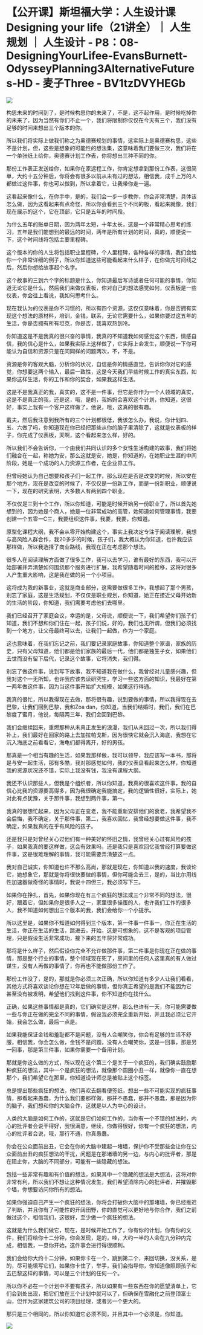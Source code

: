 # 【公开课】斯坦福大学：人生设计课 Designing your life（21讲全）｜ 人生规划 ｜ 人生设计 - P8：08-DesigningYourLifee-EvansBurnett-OdysseyPlanning3AlternativeFutures-HD - 麦子Three - BV1tzDVYHEGb

![](img/bb596a0c54e27fa61efa942df6d728d4_0.png)

构思未来的时间到了，是时候构思你的未来了，不是，这不起作用，是时候吃掉你的未来了，因为当然有你们不止一个，我们将限制你仅仅在今天有三个，我们没有足够的时间来想出三个版本的你。

所以我们将实际上做我们称之为奥德赛规划的事情，这实际上是奥德赛构思，这些不是计划，但，这些是想象的可能性的想法集，这意味着我们要做三次，我们将在一个单张纸上给你，奥德赛计划工作表，你将想出三种不同的你。

那份工作表正发送给你，如果你在家远程工作，你肯定想拿到那份工作表，这很简单，大约十五分钟后，你将会有很多以前从未有过的想法，相信我，成千上万的人都做过这件事，你也可以做到，所以拿着它，让我带你走一遍。

这看起来像什么，在你手中，是的，我们会一步一步教你，你会非常清楚，具体该怎么做，因为这看起来有点奇怪，所以你会看到三个不同的板，看起来就像，我们现在展示的这个，它在顶部，它只是五年的时间段。

为什么五年的账单日期，因为两年太短，十年太长，这是一个非常精心思考的练习，五年是我们能想到的最远的时间，两年是所有计划的时间，真的，顺便说一下，这个时间线将包括主要里程碑。

这个版本的你的人生将包括职业里程碑，个人里程碑，各种各样的事情，我们会给你一个非常详细的例子，所以你知道这些可能看起来什么样子，在你做完时间线之后，然后你想给故事起个名字。

这个故事的三到六个字的标题是什么，你知道最后写诗或者任何可能的事情，你知道无论它是什么，然后我们来做仪表板，你对自己的想法感觉如何，仪表板是一些仪表，你会往上看说，我如何思考什么。

现在我认为的仪表是你不习惯的，所以有四个资源，这仅仅意味着，你是否拥有实现这个想法的原材料，培训，金钱，联系，无论它需要什么，如果你要过这五年的生活，你是否拥有所有坦克，你是否，我喜欢热到冷。

你知道这是不是我真的很兴奋的事情，我真的不知道我如何感觉这个东西，情感自信，我的信心是什么，如果我实际上这样做了，它实际上会发生，顺便说一下你可能认为自信和资源只是在问同样的问题两次，不，不是。

资源是你的客观大脑，分析你的状况，自信是你的情感直觉，告诉你你对它的感觉，你想要这两个输入，最后一致性，这是今天我们早些时候工作的真实东西，如果你这样生活，你的工作和你的契合，如果我这样生活。

这是不是我真正的我，真实的，这不是一件事，但它是你作为一个人领域的真实，这是不是真正的我，还是这，哦，是的，我妈妈会喜欢这个计划，你知道，这很好，事实上我有一个客户这样做了，他说，哦，这真的很有趣。

戴夫，然后我注意到我所有的三个计划都很低，我该怎么办，我说，你计划四、五、六做了吗，你知道现在你已经把那些从你的脑子里清除了，这就是仪表板的样子，你完成了仪表板，天啊，这个看起来怎么样，好的。

所以我们不会告诉你，一个由我们共同认识的多个女性生活构建的故事，我们将她们融合在一起，称她为安，那么这就是安，她是，你知道的，在她职业生涯的中间阶段，她是一个成功的人力资源工作者，在企业界工作。

但曾经她认为自己想要和孩子们一起工作，那么现在是否是改变的时候，所以安在那个地方，现在是改变的时候了，不仅仅是一份新工作，而是一份新职业，顺便说一下，现在的研究表明，大多数人有两到四个职业。

不仅仅是三到十个工作，所以你知道，可能是时候开始另一份职业了，所以首先她想到的，因为她是个商人，她是一位非常成功的高管，她知道如何管理事情，我要创建一个五零一C三，我要组织这件事，我要，我要，你知道。

原型化课程大纲，我不会从零开始构建这个，事实上我决定专注于阅读理解，我想与高风险人群合作，我20多岁的时候，孩子们，我大概认为你知道，也许我应该那样做，所以我选择了商业路线，我现在正在考虑那个想法。

很多人在阅读理解方面做了很多工作，我可以去学习，谁有最好的东西，我可以开始部署并弄清楚如何围绕那个服务进行扩展，我希望随着时间的推移，这将对很多人产生重大影响，这是我在做的另一个小项目。

这将成为我的新事业，这就是商业部分，这需要做很多工作，我想起了那个男孩，别忘了家庭，这是生活规划，不仅仅是职业规划，你知道，她正在接近父母开始新的生活的阶段，你知道，我们需要考虑他们去哪里。

我们已经召开了家庭会议，幸运的是，父母说，顺便说一下，我们希望你们孩子们知道，我们不想和你们住在一起，孩子们说，好的，我们也无所谓，但我们必须找到一个地方，让父母最终可以去，让我们一起做，作为一个家庭。

这也意味着，在我们忘记之前，我们要记录家庭故事，你知道整个家谱，家族的历史，只有父母知道，他们都是他们家族的最后一代，他们都是独生子女，如果他们去世而没有留下后代，记录这个故事，它将消失，我们得。

别忘了做这件事，说到写下故事，我不知道我在做什么，我曾经对儿童感兴趣，但我对这个一无所知，也许我应该去读研究生，学习一些这方面的知识，我最好在第一两年做这件事，因为当这件事开始扩大规模，如果这行得通。

我真的很忙，所以我得现在去做，那将很有趣，说到要做的事情，所以我得现在去巴黎，让我们回到巴黎，我和Zoa dan，你知道，当我们结婚时，我们，我们在巴黎度了蜜月，他说，每隔两三年，我们会回到巴黎。

我们会继续回来，重燃那种从未真正发生的浪漫，我们从未回过一次，所以我们得补上，我们最好在回家的路上去加拉帕戈斯，因为很快它就会沉入海底，我想在它沉入海底之前看看它，海龟们都得离开，好的男孩。

那真是一个相当有趣的生活，如果我那样做，我可以领导，我应该写一本书，那将是与安一起生活，那有多酷，我对那感觉如何，我的仪表盘看起来怎么样，你知道我的资源状况还不错，实际上我没有钱，我没有课程大纲。

我还不认识那些人，但我是个组织者，所以你知道，我真的很喜欢这件事，我的自信心比我的资源要高得多，因为我很确定我能搞定，我的逻辑性很好，实际上，她对此有点犹豫，关于那件事，我想到两件事，第一。

我真的很想忙起来，因为父母正在变老，我不能重新安排他们的衰老，我希望我不会后悔，我不确定，关于那件事，第二，我喜欢回忆，我曾经想要做这件事，我不确定，如果我真的在乎有风险的孩子。

还是我只是对曾经关心过他们有一种美好的怀旧之情，我曾经关心过有风险的孩子，如果我真的要这样做，这会有效果吗，还是我只是喜欢回忆我曾经打算要做这件事，这是很难理解的事情，我可能需要弄清楚这一点。

我对自己诚实，你知道也许不那么高尚，那就是现在，你知道以我的速度，我谈论它，她想象它，那就是你将很快要做的事情，但你可能会去三，是的，当比尔用线性加速器做奇怪的事情时，我说十四但三，我必须写下三。

如果你在挣扎，首先，如果你现在有三个疯狂的想法或三个非常不同的想法，很好，跟着它，但如果你是很多人之一，家里很多操蛋的人，也许我们工作的很多人，我不知道如何想出三个版本的我，我们会给你一个小提示。

所以这里是，如果你不知道如何得到三个版本，第一件事一件事一，你正在生活的生活，你正在生活的生活，跳进去，开始，这是可想象的，这不是客观的项目管理，只是假设生活非常成功，接下来的五年将非常成功。

那将是什么样子，然后假设你完全不允许做那件事，第二件事是你现在正在做的事情，那是整个行业的事情，整个领域现在死了，房间里的任何人这里真的有人做过谋生，没有人再做的事情了，你再也不能做那份工作了。

那份工作没了，是的，那就是你必须三次正确，所以你知道有多少人让我们看看，其他方式将喜欢谈论你想在12年后做的事情，但你真正希望的是我们不能因为它甚至没有被发明，希望他们找到这件事，你不知道你在找什么。

正确，如果这些事情都是真的，它们确实是这样，那么也许有一天，你可能需要做一些与你正在做的完全不同的事情，假设我必须完全重新开始，并且我必须让它开始，我会怎么做，最后一点是。

如果我能保证金钱和羞耻都不是问题，没有人会嘲笑你，你会有足够的生活不舒服，相信我，你会怎么做，金钱不是问题，没有人会嘲笑你，这是一回事，那是另一回事，那是第三件事，如果你需要一个备用计划。

那就是你这么做的方式，所以现在这个第三个是关于一个疯狂的，我们确实鼓励那种疯狂的想法，其中一个是疯狂的想法，就像那个圆圈小丑一样，就像你一直在想那个，我们希望它在那里，你知道设计师总是被贴上这个标签。

总是提出那些疯狂的想法，他们喜欢去翻看便签纸，想出一些不可能实现的疯狂事情，那看起来愚蠢，为什么我们要那样做，那并不愚蠢，那并不愚蠢，那是因为你的脑子，我们想和你的大脑合作，这就是以人为中心的设计。

人类的大脑是如何工作的，这就是它们如何工作的，当你有一个不错的想法时，内心的批评者会说干得好，我很满意，继续，你做得很好，你有一个疯狂的想法，内心的批评者会说，哦，那行不通，你真愚蠢。

你会在公众面前出丑，它会在你的大脑中建起一堵墙，保护你不受那些会让你在公众面前出丑的疯狂想法的干扰，问题是在那堵墙的另一边，与内心的批评者，那是在阻止你，大脑的不同部分，可能有一些隐藏的想法。

包括一些非常有趣和有价值的想法，如果其中一个隐藏的想法是大想法，这将对你非常有利，所以我们不想让这种情况发生，我们希望消除内心的批评者，并摧毁那个墙，你想要访问你所有的想法。

如果你强迫自己产生一个疯狂的想法，你将会打破你大脑中的那堵墙，你已经推迟了判断，并且你有了可能性的开阔田野，你的直觉可以更好地与你合作，我们之前做过这个，相信我们，这很好，至少做一个疯狂的想法。

这就是为什么我们做它，现在，是时候开始工作了，你有你的计划，你有你的文件，我们将给你十二分钟，你会发现，是的，哇，大约一半的人会在九分钟内完成，相信我，一旦你开始，这件事会进行得很顺利。

我们会给你大约十二分钟，如果你卡在一个，跳到第二个，来回切换，没关系，是的，尽可能填写它们，如果你卡住了，举手，我们会指导你，你知道像照顾孩子和去巴黎这样的事情，可以是三个计划的任何一个。

所以你不必在一个计划中不要有孩子，所以如果有一些东西在你的愿望清单上，它们会到处出现，把它们放在三个计划中就可以了，但确保在雪融化之前登顶富士山，但作为这家建筑公司的项目经理，或者另一个更大的。

那只是三个相同的，所以你知道它必须不同，并且其中一个必须是，你知道。

![](img/bb596a0c54e27fa61efa942df6d728d4_2.png)